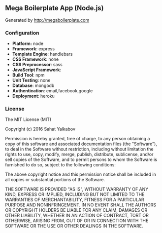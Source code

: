## Mega Boilerplate App (Node.js)

Generated by http://megaboilerplate.com

### Configuration
- **Platform:** node
- **Framework**: express
- **Template Engine**: handlebars
- **CSS Framework**: none
- **CSS Preprocessor**: sass
- **JavaScript Framework**: 
- **Build Tool**: npm
- **Unit Testing**: none
- **Database**: mongodb
- **Authentication**: email,facebook,google
- **Deployment**: heroku

### License
The MIT License (MIT)

Copyright (c) 2016 Sahat Yalkabov

Permission is hereby granted, free of charge, to any person obtaining a copy of this software and associated documentation files (the "Software"), to deal in the Software without restriction, including without limitation the rights to use, copy, modify, merge, publish, distribute, sublicense, and/or sell copies of the Software, and to permit persons to whom the Software is furnished to do so, subject to the following conditions:

The above copyright notice and this permission notice shall be included in all copies or substantial portions of the Software.

THE SOFTWARE IS PROVIDED "AS IS", WITHOUT WARRANTY OF ANY KIND, EXPRESS OR IMPLIED, INCLUDING BUT NOT LIMITED TO THE WARRANTIES OF MERCHANTABILITY, FITNESS FOR A PARTICULAR PURPOSE AND NONINFRINGEMENT. IN NO EVENT SHALL THE AUTHORS OR COPYRIGHT HOLDERS BE LIABLE FOR ANY CLAIM, DAMAGES OR OTHER LIABILITY, WHETHER IN AN ACTION OF CONTRACT, TORT OR OTHERWISE, ARISING FROM, OUT OF OR IN CONNECTION WITH THE SOFTWARE OR THE USE OR OTHER DEALINGS IN THE SOFTWARE.
